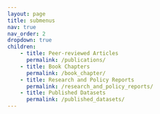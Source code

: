 ```yaml
---
layout: page
title: submenus
nav: true
nav_order: 2
dropdown: true
children: 
    - title: Peer-reviewed Articles
      permalink: /publications/
    - title: Book Chapters
      permalink: /book_chapter/
    - title: Research and Policy Reports
      permalink: /research_and_policy_reports/
    - title: Published Datasets
      permalink: /published_datasets/
---
```

